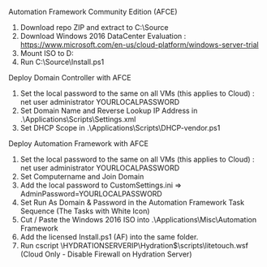 Automation Framework Community Edition (AFCE)

1. Download repo ZIP and extract to C:\Source
2. Download Windows 2016 DataCenter Evaluation : https://www.microsoft.com/en-us/cloud-platform/windows-server-trial
3. Mount ISO to D:
4. Run C:\Source\Install.ps1

Deploy Domain Controller with AFCE

1. Set the local password to the same on all VMs (this applies to Cloud) : net user administrator YOURLOCALPASSWORD
2. Set Domain Name and Reverse Lookup IP Address in .\Applications\Scripts\Settings.xml
3. Set DHCP Scope in .\Applications\Scripts\DHCP-vendor.ps1

Deploy Automation Framework with AFCE

1. Set the local password to the same on all VMs (this applies to Cloud) : net user administrator YOURLOCALPASSWORD
2. Set Computername and Join Domain
2. Add the local password to CustomSettings.ini => AdminPassword=YOURLOCALPASSWORD
3. Set Run As Domain & Password in the Automation Framework Task Sequence (The Tasks with White Icon)
4. Cut / Paste the Windows 2016 ISO into .\Applications\Misc\Automation Framework
5. Add the licensed Install.ps1 (AF) into the same folder.
6. Run cscript \\HYDRATIONSERVERIP\Hydration$\scripts\litetouch.wsf (Cloud Only - Disable Firewall on Hydration Server)
